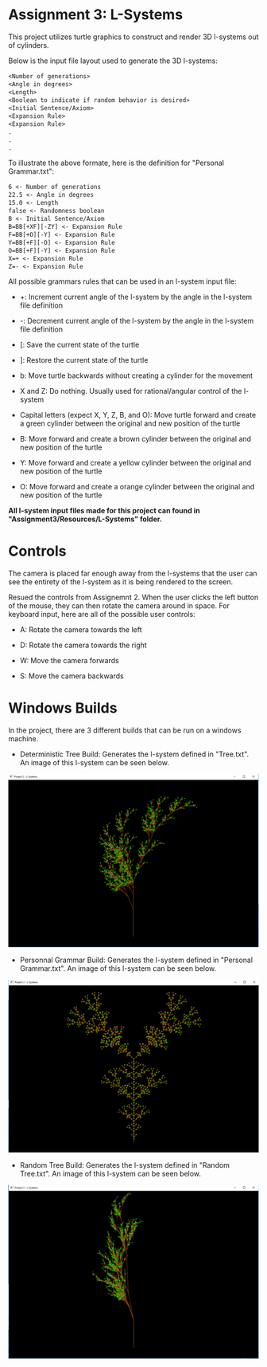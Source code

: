 Assignment 3: L-Systems
=======================

This project utilizes turtle graphics to construct and render 3D l-systems out of cylinders.

Below is the input file layout used to generate the 3D l-systems:

```
<Number of generations>
<Angle in degrees>  
<Length>  
<Boolean to indicate if random behavior is desired>  
<Initial Sentence/Axiom>  
<Expansion Rule>
<Expansion Rule>
.
.
.  
```

To illustrate the above formate, here is the definition for "Personal Grammar.txt":

```
6 <- Number of generations  
22.5 <- Angle in degrees  
15.0 <- Length  
false <- Randomness boolean  
B <- Initial Sentence/Axiom  
B=BB[+XF][-ZY] <- Expansion Rule  
F=BB[+O][-Y] <- Expansion Rule  
Y=BB[+F][-O] <- Expansion Rule  
O=BB[+F][-Y] <- Expansion Rule  
X=+ <- Expansion Rule  
Z=- <- Expansion Rule  
```

All possible grammars rules that can be used in an l-system input file:

* +: Increment current angle of the l-system by the angle in the l-system file definition

* -: Decrement current angle of the l-system by the angle in the l-system file definition

* [: Save the current state of the turtle

* ]: Restore the current state of the turtle

* b: Move turtle backwards without creating a cylinder for the movement

* X and Z: Do nothing. Usually used for rational/angular control of the l-system

* Capital letters (expect X, Y, Z, B, and O): Move turtle forward and create a green cylinder between the original and new 
    position of the turtle

* B:  Move forward and create a brown cylinder between the original and new position of the turtle

* Y:  Move forward and create a yellow cylinder between the original and new position of the turtle

* O:  Move forward and create a orange cylinder between the original and new position of the turtle

**All l-system input files made for this project can found in "Assignment3/Resources/L-Systems" folder.**

Controls
========
The camera is placed far enough away from the l-systems that the user can see the entirety of the l-system as it is being rendered
to the screen.

Resued the controls from Assignemnt 2. When the user clicks the left button of the mouse, they can then rotate 
the camera around in space. For keyboard input, here are all of the possible user controls:

* A: Rotate the camera towards the left

* D: Rotate the camera towards the right

* W: Move the camera forwards

* S: Move the camera backwards

Windows Builds
==============

In the project, there are 3 different builds that can be run on a windows machine. 

* Deterministic Tree Build: Generates the l-system defined in "Tree.txt". An image of this l-system can be seen below.
  
![Deterministic Tree](https://github.com/Abar23/CSE5542/blob/master/Projects/Assignment3/Screenshots/Tree.PNG)


* Personnal Grammar Build: Generates the l-system defined in "Personal Grammar.txt". An image of this l-system can be seen below.

![Personal Grammar](https://github.com/Abar23/CSE5542/blob/master/Projects/Assignment3/Screenshots/Personal%20Grammar.PNG)


* Random Tree Build: Generates the l-system defined in "Random Tree.txt". An image of this l-system can be seen below.

![Random Tree](https://github.com/Abar23/CSE5542/blob/master/Projects/Assignment3/Screenshots/Random%20Tree.PNG)
